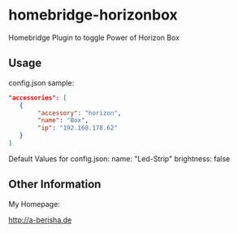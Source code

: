 # homebridge-horizonbox
Homebridge Plugin to toggle Power of Horizon Box

## Usage

config.json sample:

```json
"accessories": [
   {
       	"accessory": "horizon",
       	"name": "Box",
       	"ip": "192.168.178.62"
   }
]
```


Default Values for config.json:
name: 		"Led-Strip"
brightness:	false		


## Other Information

My Homepage:

http://a-berisha.de
